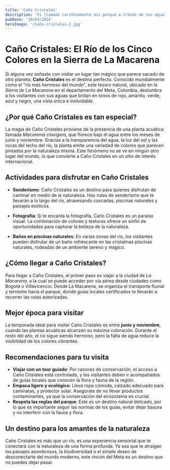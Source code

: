 ```yaml
---
title: 'Caño Cristales'
description: 'Es llamado cariñosamente así porque a través de sus aguas cristalinas puedes observar tonos amarillos, azules, verdes, rojos y negros. Este milagro de la naturaleza se debe a la Macarenia clavigera, una planta acuática endémica que al contacto con los rayos del sol ‘pinta’ de hermosos colores a Caño Cristales.'
pubDate: '10/03/2024'
heroImage: '/Caño-cristales-2.jpg'
---
```


# Caño Cristales: El Río de los Cinco Colores en la Sierra de La Macarena

Si alguna vez soñaste con visitar un lugar tan mágico que parece sacado de otro planeta, **Caño Cristales** es el destino perfecto. Conocido mundialmente como el "río más hermoso del mundo", este tesoro natural, ubicado en la *Sierra de La Macarena* en el departamento del Meta, Colombia, deslumbra a los visitantes con sus aguas que brillan en tonos de rojo, amarillo, verde, azul y negro, una vista única e inolvidable.

## ¿Por qué Caño Cristales es tan especial?

La magia de Caño Cristales proviene de la presencia de una planta acuática llamada *Macarenia clavigera*, que florece bajo el agua entre los meses de junio y noviembre. Gracias a la transparencia del agua, la luz del sol y las rocas del lecho del río, la planta emite una variedad de colores que parecen pintados por la naturaleza misma. Este fenómeno no se ve en ningún otro lugar del mundo, lo que convierte a Caño Cristales en un sitio de interés internacional.

## Actividades para disfrutar en Caño Cristales

- **Senderismo**: Caño Cristales es un destino para quienes disfrutan de caminar en medio de la naturaleza. Hay rutas de senderismo que te llevarán a lo largo del río, atravesando cascadas, piscinas naturales y paisajes exóticos.

- **Fotografía**: Si te encanta la fotografía, Caño Cristales es un paraíso visual. La combinación de colores y texturas ofrece un sinfín de oportunidades para capturar la belleza de la naturaleza.

- **Baños en piscinas naturales**: En varias zonas del río, los visitantes pueden disfrutar de un baño refrescante en las cristalinas piscinas naturales, rodeadas de un ambiente sereno y mágico.

## ¿Cómo llegar a Caño Cristales?

Para llegar a Caño Cristales, el primer paso es viajar a la ciudad de *La Macarena*, a la cual se puede acceder por vía aérea desde ciudades como Bogotá o Villavicencio. Desde La Macarena, se organiza el transporte fluvial y terrestre hacia el parque, donde guías locales certificados te llevarán a recorrer las rutas autorizadas.

## Mejor época para visitar

La temporada ideal para visitar Caño Cristales es entre **junio y noviembre**, cuando las plantas acuáticas alcanzan su máxima coloración. Durante el resto del año, el río sigue siendo hermoso, pero la falta de agua reduce la visibilidad de los colores vibrantes.

## Recomendaciones para tu visita

- **Viajar con un tour guiado**: Por razones de conservación, el acceso a Caño Cristales está controlado, y los visitantes deben ir acompañados de guías locales que conocen la flora y fauna de la región.
- **Empaca ligero y ecológico**: Lleva ropa cómoda, calzado adecuado para caminatas, y protector solar. Asegúrate de no llevar productos contaminantes, ya que la conservación del ecosistema es crucial.
- **Respeta las reglas del parque**: Este es un destino natural delicado, por lo que es importante seguir las normas de los guías, evitar dejar basura y no interferir con la fauna y flora.

## Un destino para los amantes de la naturaleza

Caño Cristales es más que un río, es una experiencia sensorial que te conectará con la naturaleza de una forma profunda. Ya sea que te atraigan los paisajes asombrosos, la biodiversidad o el simple deseo de desconectarte del mundo moderno, este rincón del Meta es un destino que no puedes dejar pasar.
